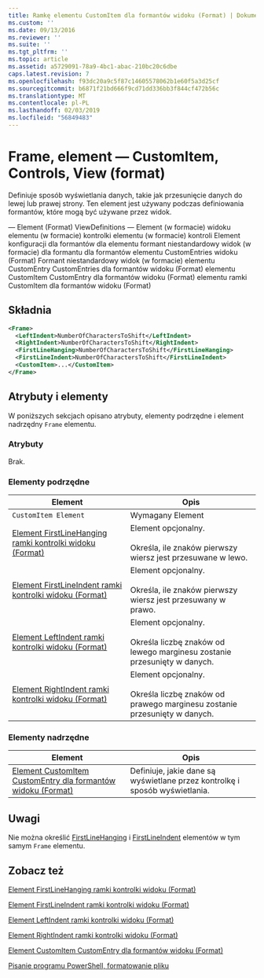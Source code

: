 ```yaml
---
title: Ramkę elementu CustomItem dla formantów widoku (Format) | Dokumentacja firmy Microsoft
ms.custom: ''
ms.date: 09/13/2016
ms.reviewer: ''
ms.suite: ''
ms.tgt_pltfrm: ''
ms.topic: article
ms.assetid: a5729091-78a9-4bc1-abac-210bc20c6dbe
caps.latest.revision: 7
ms.openlocfilehash: f93dc20a9c5f87c14605578062b1e60f5a3d25cf
ms.sourcegitcommit: b6871f21bd666f9cd71dd336bb3f844cf472b56c
ms.translationtype: MT
ms.contentlocale: pl-PL
ms.lasthandoff: 02/03/2019
ms.locfileid: "56849483"
---
```

# <a name="frame-element-for-customitem-for-controls-for-view-format"></a>Frame, element — CustomItem, Controls, View (format)

Definiuje sposób wyświetlania danych, takie jak przesunięcie danych do lewej lub prawej strony. Ten element jest używany podczas definiowania formantów, które mogą być używane przez widok.

— Element (Format) ViewDefinitions — Element (w formacie) widoku elementu (w formacie) kontrolki elementu (w formacie) kontroli Element konfiguracji dla formantów dla elementu formant niestandardowy widok (w formacie) dla formantu dla formantów elementu CustomEntries widoku (Format) Formant niestandardowy widok (w formacie) elementu CustomEntry CustomEntries dla formantów widoku (Format) elementu CustomItem CustomEntry dla formantów widoku (Format) elementu ramki CustomItem dla formantów widoku (Format)

## <a name="syntax"></a>Składnia

```xml
<Frame>
  <LeftIndent>NumberOfCharactersToShift</LeftIndent>
  <RightIndent>NumberOfCharactersToShift</RightIndent>
  <FirstLineHanging>NumberOfCharactersToShift</FirstLineHanging>
  <FirstLineIndent>NumberOfCharactersToShift</FirstLineIndent>
  <CustomItem>...</CustomItem>
</Frame>
```

## <a name="attributes-and-elements"></a>Atrybuty i elementy

W poniższych sekcjach opisano atrybuty, elementy podrzędne i element nadrzędny `Frame` elementu.

### <a name="attributes"></a>Atrybuty

Brak.

### <a name="child-elements"></a>Elementy podrzędne

|Element|Opis|
|-------------|-----------------|
|`CustomItem Element`|Wymagany Element|
|[Element FirstLineHanging ramki kontrolki widoku (Format)](./firstlinehanging-element-for-frame-for-controls-for-view-format.md)|Element opcjonalny.<br /><br /> Określa, ile znaków pierwszy wiersz jest przesuwane w lewo.|
|[Element FirstLineIndent ramki kontrolki widoku (Format)](./firstlineindent-element-for-frame-for-controls-for-view-format.md)|Element opcjonalny.<br /><br /> Określa, ile znaków pierwszy wiersz jest przesuwany w prawo.|
|[Element LeftIndent ramki kontrolki widoku (Format)](./leftindent-element-for-frame-for-controls-for-view-format.md)|Element opcjonalny.<br /><br /> Określa liczbę znaków od lewego marginesu zostanie przesunięty w danych.|
|[Element RightIndent ramki kontrolki widoku (Format)](./rightindent-element-for-frame-for-controls-for-view-format.md)|Element opcjonalny.<br /><br /> Określa liczbę znaków od prawego marginesu zostanie przesunięty w danych.|

### <a name="parent-elements"></a>Elementy nadrzędne

|Element|Opis|
|-------------|-----------------|
|[Element CustomItem CustomEntry dla formantów widoku (Format)](./customitem-element-for-customentry-for-controls-for-view-format.md)|Definiuje, jakie dane są wyświetlane przez kontrolkę i sposób wyświetlania.|

## <a name="remarks"></a>Uwagi

Nie można określić [FirstLineHanging](./firstlinehanging-element-for-frame-for-controls-for-view-format.md) i [FirstLineIndent](./firstlineindent-element-for-frame-for-controls-for-view-format.md) elementów w tym samym `Frame` elementu.

## <a name="see-also"></a>Zobacz też

[Element FirstLineHanging ramki kontrolki widoku (Format)](./firstlinehanging-element-for-frame-for-controls-for-view-format.md)

[Element FirstLineIndent ramki kontrolki widoku (Format)](./firstlineindent-element-for-frame-for-controls-for-view-format.md)

[Element LeftIndent ramki kontrolki widoku (Format)](./leftindent-element-for-frame-for-controls-for-view-format.md)

[Element RightIndent ramki kontrolki widoku (Format)](./rightindent-element-for-frame-for-controls-for-view-format.md)

[Element CustomItem CustomEntry dla formantów widoku (Format)](./customitem-element-for-customentry-for-controls-for-view-format.md)

[Pisanie programu PowerShell, formatowanie pliku](./writing-a-powershell-formatting-file.md)
